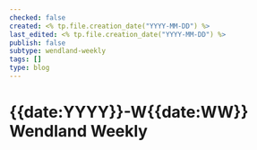 ```yaml
---
checked: false
created: <% tp.file.creation_date("YYYY-MM-DD") %>
last_edited: <% tp.file.creation_date("YYYY-MM-DD") %>
publish: false
subtype: wendland-weekly
tags: []
type: blog
---
```

# {{date:YYYY}}-W{{date:WW}} Wendland Weekly
